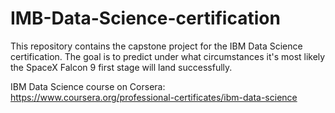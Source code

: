 # IMB-Data-Science-certification
This repository contains the capstone project for the IBM Data Science certification.
The goal is to predict under what circumstances it's most likely the SpaceX Falcon 9 first stage will land successfully.

IBM Data Science course on Corsera:
https://www.coursera.org/professional-certificates/ibm-data-science
